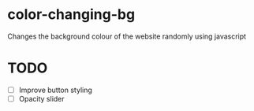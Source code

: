 # color-changing-bg

Changes the background colour of the website randomly using javascript

# TODO
- [ ] Improve button styling
- [ ] Opacity slider 
